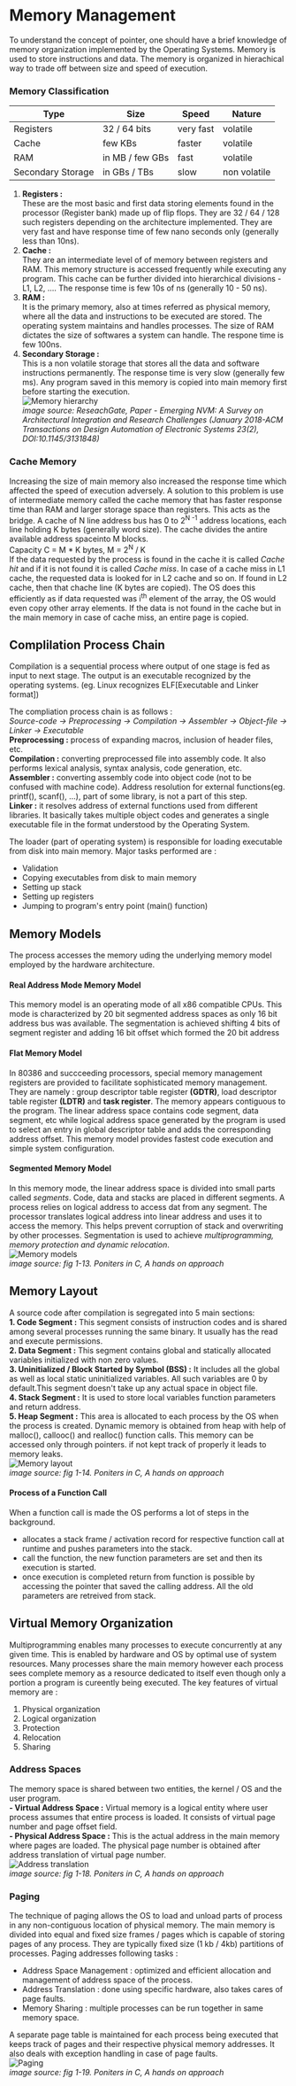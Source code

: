 # Memory Management
To understand the concept of pointer, one should have a brief knowledge of memory organization implemented by the Operating Systems. Memory is used to store instructions and data. The memory is organized in hierachical way to trade off between size and speed of execution.
### Memory Classification
| Type | Size | Speed | Nature |
| ---- | ---- | ----- | ------ |
| Registers | 32 / 64 bits | very fast | volatile |
| Cache | few KBs | faster | volatile |
| RAM | in MB / few GBs | fast | volatile |
| Secondary Storage | in GBs / TBs | slow | non volatile |

1. **Registers :** <br>
These are the most basic and first data storing elements found in the processor (Register bank) made up of flip flops. They are 32 / 64 / 128 such registers depending on the architecture implemented. They are very fast and have response time of few nano seconds only (generally less than 10ns).
2. **Cache :** <br>
They are an intermediate level of of memory between registers and RAM. This memory structure is accessed frequently while executing any program. This cache can be further divided into hierarchical divisions - L1, L2, .... The response time is few 10s of ns (generally 10 - 50 ns).
3. **RAM :** <br>
It is the primary memory, also at times referred as physical memory, where all the data and instructions to be executed are stored. The operating system maintains and handles processes. The size of RAM dictates the size of softwares a system can handle. The respone time is few 100ns.
4. **Secondary Storage :** <br>
This is a non volatile storage that stores all the data and software instructions permanently. The response time is very slow (generally few ms). Any program saved in this memory is copied into main memory first before starting the execution.<br>
![Memory hierarchy](/Resources/Images/memory_classification.jpg)<br>
*image source: ReseachGate, Paper - Emerging NVM: A Survey on Architectural Integration and Research Challenges (January 2018-ACM Transactions on Design Automation of Electronic Systems 23(2), DOI:10.1145/3131848)*
### Cache Memory
Increasing the size of main memory also increased the response time which affected the speed of execution adversely. A solution to this problem is use of intermediate memory called the cache memory that has faster response time than RAM and larger storage space than registers. This acts as the bridge. A cache of N line address bus has 0 to 2<sup>N -1</sup>  address locations, each line holding K bytes (generally word size). The cache divides the antire available address spaceinto M blocks.<br>
Capacity C = M * K bytes, M = 2<sup>N</sup> / K <br>
If the data requested by the process is found in the cache it is called *Cache hit* and if it is not found it is called *Cache miss*. In case of a cache miss in L1 cache, the requested data is looked for in L2 cache and so on. If found in L2 cache, then that chache line (K bytes are copied). The OS does this efficiently as if data requested was i<sup>th</sup> element of the array, the OS would even copy other array elements. If the data is not found in the cache but in the main memory in case of cache miss, an entire page is copied.
## Complilation Process Chain
Compilation is a sequential process where output of one stage is fed as input to next stage. The output is an executable recognized by the operating systems. (eg. Linux recognizes ELF[Executable and Linker format])

The compliation process chain is as follows : <br>
*Source-code -> Preprocessing -> Compilation -> Assembler -> Object-file -> Linker -> Executable* <br>
**Preprocessing :** process of expanding macros, inclusion of header files, etc.<br>
**Compilation :** converting preprocessed file into assembly code. It also performs lexical analysis, syntax analysis, code generation, etc.<br>
**Assembler :** converting assembly code into object code (not to be confused with machine code). Address resolution for external functions(eg. printf(), scanf(), ...), part of some library, is not a part of this step.<br>
**Linker :** it resolves address of external functions used from different libraries. It basically takes multiple object codes and generates a single executable file in the format understood by the Operating System.

The loader (part of operating system) is responsible for loading executable from disk into main memory. Major tasks performed are : <br>
- Validation<br>
- Copying executables from disk to main memory<br>
- Setting up stack<br>
- Setting up registers<br>
- Jumping to program's entry point (main() function)<br>

## Memory Models
The process accesses the memory uding the underlying memory model employed by the hardware architecture.
#### Real Address Mode Memory Model
This memory model is an operating mode of all x86 compatible CPUs. This mode is characterized by 20 bit segmented address spaces as only 16 bit address bus was available. The segmentation is achieved shifting 4 bits of segment register and adding 16 bit offset which formed the 20 bit address
#### Flat Memory Model
In 80386 and succceeding processors, special memory management registers are provided to facilitate sophisticated memory management. They are namely : group descriptor table register **(GDTR)**, load descriptor table register **(LDTR)** and **task register**. The memory appears contiguous to the program. The linear address space contains code segment, data segment, etc while logical address space generated by  the program is used to select an entry in global descriptor table and adds the corresponding address offset. This memory model provides fastest code execution and simple system configuration.
#### Segmented Memory Model
In this memory mode, the linear address space is divided into small parts called *segments*. Code, data and stacks are placed in different segments. A process relies on logical address to access dat from any segment. The processor translates logical address into linear address and uses it to access the memory. This helps prevent corruption of stack and overwriting by other processes. Segmentation is used to achieve *multiprogramming, memory protection and dynamic relocation*.<br>
![Memory models](/Resources/Images/memory_models.jpg)<br>
*image source: fig 1-13. Poniters in C, A hands on approach*
## Memory Layout
A source code after compilation is segregated into 5 main sections:<br>
**1. Code Segment :** This segment consists of instruction codes and is shared among several processes running the same binary. It usually has the read and execute permissions.<br>
**2. Data Segment :** This segment contains global and statically allocated variables initialized with non zero values.<br>
**3. Uninitialized / Block Started by Symbol (BSS) :** It includes all the global as well as local static uninitialized variables. All such variables are 0 by default.This segment doesn't  take up any actual space in object file.<br>
**4. Stack Segment :** It is used to store local variables function parameters and return address.<br>
**5. Heap Segment :** This area is allocated to each process by the OS when the process is created. Dynamic memory is obtained from heap with help of malloc(), callooc() and realloc() function calls. This memory can be accessed only through pointers. if not kept track of properly it leads to memory leaks.<br>
![Memory layout](/Resources/Images/memory_layout.jpg)<br>
*image source: fig 1-14. Poniters in C, A hands on approach*
#### Process of a Function Call
When a function call is made the OS performs a lot of steps in the background.<br>
- allocates a stack frame / activation record for respective function call at runtime and pushes parameters into the stack.<br>
- call the function, the new function parameters are set and then its execution is started.
- once execution is completed return from function is possible by accessing the pointer that saved the calling address. All the old parameters are retreived from stack.
## Virtual Memory Organization
Multiprogramming enables many processes to execute concurrently at any given time. This is enabled by hardware and OS by optimal use of system resources. Many processes share the main memory however each process sees complete memory as a resource dedicated to itself even though only a portion a program is cureently being executed. The key features of virtual memory are :<br>
1. Physical organization<br>
2. Logical organization<br>
3. Protection<br>
4. Relocation<br>
5. Sharing<br>
### Address Spaces
The memory space is shared between two entities, the kernel / OS and the user program.<br>
**- Virtual Address Space :** Virtual memory is a logical entity where user process assumes that entire process is loaded. It consists of virtual page number and page offset field.<br>
**- Physical Address Space :** This is the actual address in the main memory where pages are loaded. The physical page number is obtained after address translation of virtual page number.<br>
![Address translation](/Resources/Images/address_translation.jpg)<br>
*image source: fig 1-18. Poniters in C, A hands on approach*
### Paging
The technique of paging allows the OS to load and unload parts of process in any non-contiguous location of physical memory. The main memory is divided into equal and fixed size frames / pages which is capable of storing pages of any process. They are typically fixed size (1 kb / 4kb) partitions of processes. Paging addresses following tasks : <br>
* Address Space Management : optimized and efficient allocation and management of address space of the process.<br>
* Address Translation : done using specific hardware, also takes cares of page faults.<br>
* Memory Sharing : multiple processes can be run together in same memory space.

A separate page table is maintained for each process being executed that keeps track of pages and their respective physical memory addresses. It also deals with exception handling in case of page faults.<br>
![Paging](/Resources/Images/paging.jpg)<br>
*image source: fig 1-19. Poniters in C, A hands on approach*
